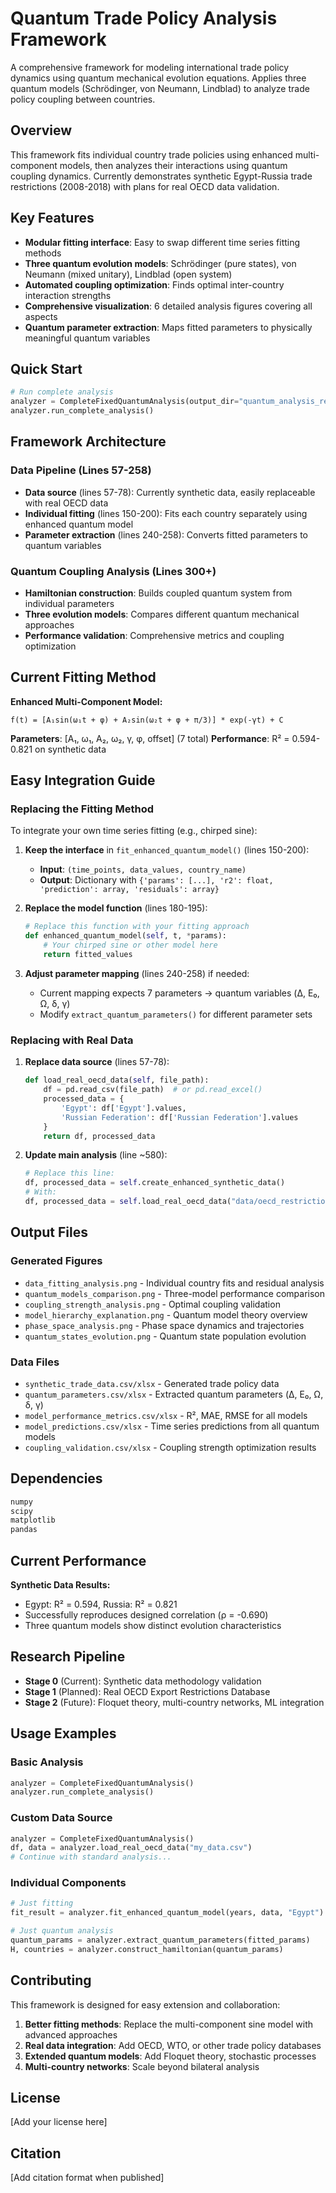 # Quantum Trade Policy Analysis Framework

A comprehensive framework for modeling international trade policy dynamics using quantum mechanical evolution equations. Applies three quantum models (Schrödinger, von Neumann, Lindblad) to analyze trade policy coupling between countries.

## Overview

This framework fits individual country trade policies using enhanced multi-component models, then analyzes their interactions using quantum coupling dynamics. Currently demonstrates synthetic Egypt-Russia trade restrictions (2008-2018) with plans for real OECD data validation.

## Key Features

- **Modular fitting interface**: Easy to swap different time series fitting methods
- **Three quantum evolution models**: Schrödinger (pure states), von Neumann (mixed unitary), Lindblad (open system)
- **Automated coupling optimization**: Finds optimal inter-country interaction strengths
- **Comprehensive visualization**: 6 detailed analysis figures covering all aspects
- **Quantum parameter extraction**: Maps fitted parameters to physically meaningful quantum variables

## Quick Start

```python
# Run complete analysis
analyzer = CompleteFixedQuantumAnalysis(output_dir="quantum_analysis_results")
analyzer.run_complete_analysis()
```

## Framework Architecture

### Data Pipeline (Lines 57-258)
- **Data source** (lines 57-78): Currently synthetic data, easily replaceable with real OECD data
- **Individual fitting** (lines 150-200): Fits each country separately using enhanced quantum model
- **Parameter extraction** (lines 240-258): Converts fitted parameters to quantum variables

### Quantum Coupling Analysis (Lines 300+)
- **Hamiltonian construction**: Builds coupled quantum system from individual parameters
- **Three evolution models**: Compares different quantum mechanical approaches
- **Performance validation**: Comprehensive metrics and coupling optimization

## Current Fitting Method

**Enhanced Multi-Component Model:**
```
f(t) = [A₁sin(ω₁t + φ) + A₂sin(ω₂t + φ + π/3)] * exp(-γt) + C
```

**Parameters**: [A₁, ω₁, A₂, ω₂, γ, φ, offset] (7 total)
**Performance**: R² = 0.594-0.821 on synthetic data

## Easy Integration Guide

### Replacing the Fitting Method

To integrate your own time series fitting (e.g., chirped sine):

1. **Keep the interface** in `fit_enhanced_quantum_model()` (lines 150-200):
   - **Input**: `(time_points, data_values, country_name)`
   - **Output**: Dictionary with `{'params': [...], 'r2': float, 'prediction': array, 'residuals': array}`

2. **Replace the model function** (lines 180-195):
   ```python
   # Replace this function with your fitting approach
   def enhanced_quantum_model(self, t, *params):
       # Your chirped sine or other model here
       return fitted_values
   ```

3. **Adjust parameter mapping** (lines 240-258) if needed:
   - Current mapping expects 7 parameters → quantum variables (Δ, E₀, Ω, δ, γ)
   - Modify `extract_quantum_parameters()` for different parameter sets

### Replacing with Real Data

1. **Replace data source** (lines 57-78):
   ```python
   def load_real_oecd_data(self, file_path):
       df = pd.read_csv(file_path)  # or pd.read_excel()
       processed_data = {
           'Egypt': df['Egypt'].values,
           'Russian Federation': df['Russian Federation'].values
       }
       return df, processed_data
   ```

2. **Update main analysis** (line ~580):
   ```python
   # Replace this line:
   df, processed_data = self.create_enhanced_synthetic_data()
   # With:
   df, processed_data = self.load_real_oecd_data("data/oecd_restrictions.csv")
   ```

## Output Files

### Generated Figures
- `data_fitting_analysis.png` - Individual country fits and residual analysis
- `quantum_models_comparison.png` - Three-model performance comparison
- `coupling_strength_analysis.png` - Optimal coupling validation
- `model_hierarchy_explanation.png` - Quantum model theory overview
- `phase_space_analysis.png` - Phase space dynamics and trajectories
- `quantum_states_evolution.png` - Quantum state population evolution

### Data Files
- `synthetic_trade_data.csv/xlsx` - Generated trade policy data
- `quantum_parameters.csv/xlsx` - Extracted quantum parameters (Δ, E₀, Ω, δ, γ)
- `model_performance_metrics.csv/xlsx` - R², MAE, RMSE for all models
- `model_predictions.csv/xlsx` - Time series predictions from all quantum models
- `coupling_validation.csv/xlsx` - Coupling strength optimization results

## Dependencies

```python
numpy
scipy
matplotlib
pandas
```

## Current Performance

**Synthetic Data Results:**
- Egypt: R² = 0.594, Russia: R² = 0.821
- Successfully reproduces designed correlation (ρ = -0.690)
- Three quantum models show distinct evolution characteristics

## Research Pipeline

- **Stage 0** (Current): Synthetic data methodology validation
- **Stage 1** (Planned): Real OECD Export Restrictions Database
- **Stage 2** (Future): Floquet theory, multi-country networks, ML integration

## Usage Examples

### Basic Analysis
```python
analyzer = CompleteFixedQuantumAnalysis()
analyzer.run_complete_analysis()
```

### Custom Data Source
```python
analyzer = CompleteFixedQuantumAnalysis()
df, data = analyzer.load_real_oecd_data("my_data.csv")
# Continue with standard analysis...
```

### Individual Components
```python
# Just fitting
fit_result = analyzer.fit_enhanced_quantum_model(years, data, "Egypt")

# Just quantum analysis
quantum_params = analyzer.extract_quantum_parameters(fitted_params)
H, countries = analyzer.construct_hamiltonian(quantum_params)
```

## Contributing

This framework is designed for easy extension and collaboration:

1. **Better fitting methods**: Replace the multi-component sine model with advanced approaches
2. **Real data integration**: Add OECD, WTO, or other trade policy databases
3. **Extended quantum models**: Add Floquet theory, stochastic processes
4. **Multi-country networks**: Scale beyond bilateral analysis

## License

[Add your license here]

## Citation

[Add citation format when published]
